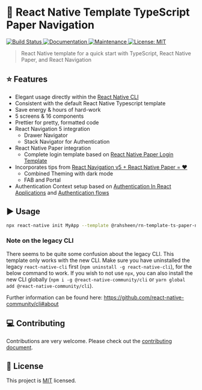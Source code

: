 # :muscle: React Native Template TypeScript Paper Navigation

<p>
  <a href="https://travis-ci.org/rahsheen/react-native-template-ts-paper-navigation">
    <img alt="Build Status" src="https://img.shields.io/travis/rahsheen/react-native-template-ts-paper-navigation.svg" target="_blank" />
  </a>
  <a href="https://github.com/rahsheen/react-native-template-ts-paper-navigation#readme">
    <img alt="Documentation" src="https://img.shields.io/badge/documentation-yes-brightgreen.svg" target="_blank" />
  </a>
  <a href="https://github.com/rahsheen/react-native-template-ts-paper-navigation/graphs/commit-activity">
    <img alt="Maintenance" src="https://img.shields.io/badge/Maintained%3F-yes-green.svg" target="_blank" />
  </a>
  <a href="https://github.com/rahsheen/react-native-template-ts-paper-navigation/blob/master/LICENSE">
    <img alt="License: MIT" src="https://img.shields.io/badge/License-MIT-yellow.svg" target="_blank" />
  </a>
</p>

> React Native template for a quick start with TypeScript, React Native Paper, and React Navigation


## :star: Features

- Elegant usage directly within the [React Native CLI](https://github.com/react-native-community/cli)
- Consistent with the default React Native Typescript template
- Save energy & hours of hard-work
- 5 screens & 16 components
- Prettier for pretty, formatted code
- React Navigation 5 integration
  - Drawer Navigator
  - Stack Navigator for Authentication
- React Native Paper integration
  - Complete login template based on [React Native Paper Login Template
](https://github.com/callstack/react-native-paper-login-template)
- Incorporates tips from [React Navigation v5 + React Native Paper = :heart:](https://reactnavigation.org/blog/2020/01/29/using-react-navigation-5-with-react-native-paper)
  - Combined Theming with dark mode
  - FAB and Portal
- Authentication Context setup based on [Authentication In React Applications](https://kentcdodds.com/blog/authentication-in-react-applications) and [Authentication flows](https://reactnavigation.org/docs/auth-flow)

## :arrow_forward: Usage

```sh
npx react-native init MyApp --template @rahsheen/rn-template-ts-paper-navigation
```

### Note on the legacy CLI
There seems to be quite some confusion about the legacy CLI. This template only works with the new CLI. Make sure you have uninstalled the legacy `react-native-cli` first (`npm uninstall -g react-native-cli`), for the below command to work. If you wish to not use `npx`, you can also install the new CLI globally (`npm i -g @react-native-community/cli` or `yarn global add @react-native-community/cli`).

Further information can be found here: https://github.com/react-native-community/cli#about

## :computer: Contributing

Contributions are very welcome. Please check out the [contributing document](CONTRIBUTING.md).

## :bookmark: License

This project is [MIT](LICENSE) licensed.
